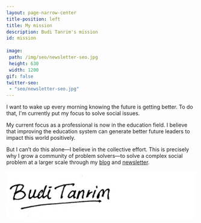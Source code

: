 ```yaml
---
layout: page-narrow-center
title-position: left
title: My mission
description: Budi Tanrim's mission
id: mission

image:
 path: /img/seo/newsletter-seo.jpg
 height: 630
 width: 1200
gif: false
twitter-seo:
 - "seo/newsletter-seo.jpg"
---
```


I want to wake up every morning knowing the future is getting better. To do that, I'm currently put my focus to solve social issues.

My current focus as a professional is now in the education field. I believe that improving the education system can generate better future leaders to impact this world positively.

But I can’t do this alone—I believe in the collective effort. This is precisely why I grow a community of problem solvers—to solve a complex social problem at a larger scale through my [blog](https://buditanrim.co) and [newsletter](https://buditanrim.co/newsletter).

<img class="tiny mobile-m-t-xs m-t-s" src="/img/asset/buditanrim-signature.jpg" alt="Budi Tanrim"/>







